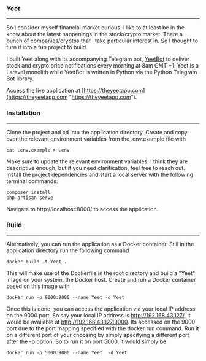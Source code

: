### Yeet

------------
So I consider myself financial market curious. I like to at least be in the know about the latest happenings in the stock/crypto market. There a bunch of companies/cryptos that I take particular interest in. So I thought to turn it into a fun project to build. 

I built Yeet along with its accompanying Telegram bot, [YeetBot](https://github.com/olamileke/yeetbot "YeetBot") to deliver stock and crypto price notifications every morning at 8am GMT +1. Yeet is a Laravel monolith while YeetBot is written in Python via the Python Telegram Bot library.

Access the live application at [https://theyeetapp.com](https://theyeetapp.com "https://theyeetapp.com").

### Installation
--------------
Clone the project and cd into the application directory.  Create and copy over the relevant environment variables from the .env.example file with 
```
cat .env.example > .env
```
Make sure to update the relevant environment variables. I think they are descriptive enough, but if you need clarification, feel free to reach out.
Install the project dependencies and start a local server with the following terminal commands:

```
composer install
php artisan serve
```
Navigate to http://localhost:8000/ to access the application.

### Build
-----
Alternatively, you can run the application as a Docker container. Still in the application directory run the following command
```
docker build -t Yeet .
```
This will make use of the Dockerfile in the root directory and build a "Yeet" image on your system, the Docker host. Create and run a Docker container based on this image with

```
docker run -p 9000:9000 --name Yeet -d Yeet
```
Once this is done, you can access the application via your local IP address on the 9000 port. So say your local IP address is http://192.168.43.127/, it would be available at http://192.168.43.127:9000. Its accessed on the 9000 port due to the port mapping specified with the docker run command. Run it on a different port of your choosing by simply specifying a different port after the -p option. So to run it on port 5000, it would simply be

```
docker run -p 5000:9000 --name Yeet  -d Yeet
```

